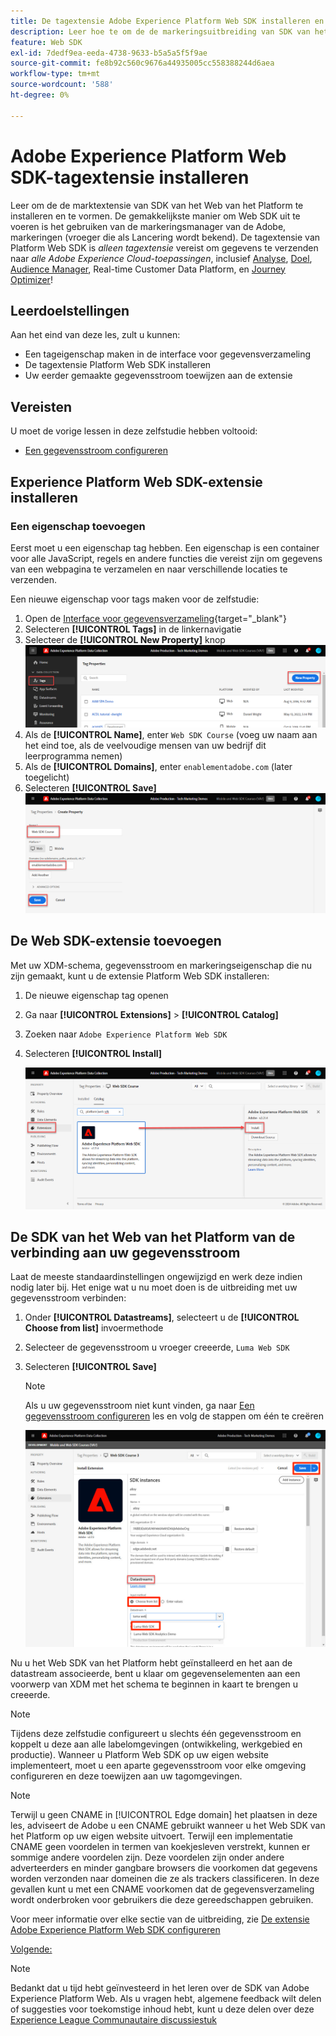 ```yaml
---
title: De tagextensie Adobe Experience Platform Web SDK installeren en configureren
description: Leer hoe te om de de markeringsuitbreiding van SDK van het Web van het Platform in de interface van de Inzameling van Gegevens te installeren en te vormen. Deze les maakt deel uit van de Zelfstudie Adobe Experience Cloud met Web SDK implementeren.
feature: Web SDK
exl-id: 7dedf9ea-eeda-4738-9633-b5a5a5f5f9ae
source-git-commit: fe8b92c560c9676a44935005cc558388244d6aea
workflow-type: tm+mt
source-wordcount: '588'
ht-degree: 0%

---
```


# Adobe Experience Platform Web SDK-tagextensie installeren

Leer om de de marktextensie van SDK van het Web van het Platform te installeren en te vormen. De gemakkelijkste manier om Web SDK uit te voeren is het gebruiken van de markeringsmanager van de Adobe, markeringen (vroeger die als Lancering wordt bekend). De tagextensie van Platform Web SDK is _alleen tagextensie_ vereist om gegevens te verzenden naar _alle Adobe Experience Cloud-toepassingen_, inclusief [Analyse](setup-analytics.md), [Doel](setup-target.md), [Audience Manager](setup-audience-manager.md), Real-time Customer Data Platform, en [Journey Optimizer](journey-optimizer/setup-web-channel.md)!

## Leerdoelstellingen

Aan het eind van deze les, zult u kunnen:

* Een tageigenschap maken in de interface voor gegevensverzameling
* De tagextensie Platform Web SDK installeren
* Uw eerder gemaakte gegevensstroom toewijzen aan de extensie

## Vereisten

U moet de vorige lessen in deze zelfstudie hebben voltooid:

* [Een gegevensstroom configureren](configure-datastream.md)

## Experience Platform Web SDK-extensie installeren

### Een eigenschap toevoegen

Eerst moet u een eigenschap tag hebben. Een eigenschap is een container voor alle JavaScript, regels en andere functies die vereist zijn om gegevens van een webpagina te verzamelen en naar verschillende locaties te verzenden.

Een nieuwe eigenschap voor tags maken voor de zelfstudie:

1. Open de [Interface voor gegevensverzameling](https://launch.adobe.com/){target="_blank"}
1. Selecteren **[!UICONTROL Tags]** in de linkernavigatie
1. Selecteer de **[!UICONTROL New Property]** knop
   ![Een nieuwe eigenschap toevoegen](assets/websdk-property-addNewProperty.png)
1. Als de **[!UICONTROL Name]**, enter `Web SDK Course` (voeg uw naam aan het eind toe, als de veelvoudige mensen van uw bedrijf dit leerprogramma nemen)
1. Als de **[!UICONTROL Domains]**, enter `enablementadobe.com` (later toegelicht)
1. Selecteren **[!UICONTROL Save]**
   ![Eigendomsdetails](assets/websdk-property-propertyDetails.png)

## De Web SDK-extensie toevoegen

Met uw XDM-schema, gegevensstroom en markeringseigenschap die nu zijn gemaakt, kunt u de extensie Platform Web SDK installeren:

1. De nieuwe eigenschap tag openen
1. Ga naar **[!UICONTROL Extensions]** > **[!UICONTROL Catalog]**
1. Zoeken naar `Adobe Experience Platform Web SDK`
1. Selecteren **[!UICONTROL Install]**

   ![Web SDK-extensie installeren](assets/extension-platform-web-sdk.png)


## De SDK van het Web van het Platform van de verbinding aan uw gegevensstroom

Laat de meeste standaardinstellingen ongewijzigd en werk deze indien nodig later bij. Het enige wat u nu moet doen is de uitbreiding met uw gegevensstroom verbinden:

1. Onder **[!UICONTROL Datastreams]**, selecteert u de **[!UICONTROL Choose from list]** invoermethode
1. Selecteer de gegevensstroom u vroeger creeerde, `Luma Web SDK`
1. Selecteren **[!UICONTROL Save]**

   >[!NOTE]
   >
   > Als u uw gegevensstroom niet kunt vinden, ga naar [Een gegevensstroom configureren](configure-datastream.md) les en volg de stappen om één te creëren

   ![Gegevensstroom selecteren](assets/extension-luma-web-sdk-datastream-extension.png)

Nu u het Web SDK van het Platform hebt geïnstalleerd en het aan de datastream associeerde, bent u klaar om gegevenselementen aan een voorwerp van XDM met het schema te beginnen in kaart te brengen u creeerde.

>[!NOTE]
>
>Tijdens deze zelfstudie configureert u slechts één gegevensstroom en koppelt u deze aan alle labelomgevingen (ontwikkeling, werkgebied en productie). Wanneer u Platform Web SDK op uw eigen website implementeert, moet u een aparte gegevensstroom voor elke omgeving configureren en deze toewijzen aan uw tagomgevingen.

>[!NOTE]
>
>Terwijl u geen CNAME in [!UICONTROL Edge domain] het plaatsen in deze les, adviseert de Adobe u een CNAME gebruikt wanneer u het Web SDK van het Platform op uw eigen website uitvoert. Terwijl een implementatie CNAME geen voordelen in termen van koekjesleven verstrekt, kunnen er sommige andere voordelen zijn. Deze voordelen zijn onder andere adverteerders en minder gangbare browsers die voorkomen dat gegevens worden verzonden naar domeinen die ze als trackers classificeren. In deze gevallen kunt u met een CNAME voorkomen dat de gegevensverzameling wordt onderbroken voor gebruikers die deze gereedschappen gebruiken.

Voor meer informatie over elke sectie van de uitbreiding, zie [De extensie Adobe Experience Platform Web SDK configureren](https://experienceleague.adobe.com/docs/experience-platform/edge/extension/web-sdk-extension-configuration.html)



[Volgende: ](create-data-elements.md)

>[!NOTE]
>
>Bedankt dat u tijd hebt geïnvesteerd in het leren over de SDK van Adobe Experience Platform Web. Als u vragen hebt, algemene feedback wilt delen of suggesties voor toekomstige inhoud hebt, kunt u deze delen over deze [Experience League Communautaire discussiestuk](https://experienceleaguecommunities.adobe.com/t5/adobe-experience-platform-launch/tutorial-discussion-implement-adobe-experience-cloud-with-web/td-p/444996)
